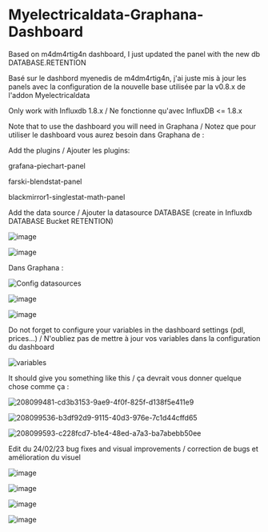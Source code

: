 # Myelectricaldata-Graphana-Dashboard
Based on m4dm4rtig4n dashboard, I just updated the panel with the new db DATABASE.RETENTION

Basé sur le dashbord myenedis de m4dm4rtig4n, j'ai juste mis à jour les panels avec la configuration de la nouvelle base utilisée par la v0.8.x de l'addon Myelectricaldata

Only work with Influxdb 1.8.x / Ne fonctionne qu'avec InfluxDB <= 1.8.x

Note that to use the dashboard you will need in Graphana / Notez que pour utiliser le dashboard vous aurez besoin dans Graphana de :

Add the plugins / Ajouter les plugins:

grafana-piechart-panel

farski-blendstat-panel

blackmirror1-singlestat-math-panel


Add the data source / Ajouter la datasource DATABASE (create in Influxdb DATABASE Bucket RETENTION)

![image](https://user-images.githubusercontent.com/75928935/208238073-b9543fff-e2fc-47d2-b559-6665d0708795.png)

![image](https://user-images.githubusercontent.com/75928935/209825354-11c9b0c2-1f99-46fd-9ab9-96177852446a.png)

Dans Graphana :

![Config datasources](https://user-images.githubusercontent.com/75928935/208145020-567beac6-5b6b-4870-bb44-afb3b662c169.jpg)

![image](https://user-images.githubusercontent.com/75928935/209827016-e74f69aa-9a67-439e-9e96-ca009e736802.png)


![image](https://user-images.githubusercontent.com/75928935/209826576-e64f752b-9a2b-4076-b91a-66b1c16267b1.png)



Do not forget to configure your variables in the dashboard settings (pdl, prices...) / N'oubliez pas de mettre à jour vos variables dans la configuration du dashboard





![variables](https://user-images.githubusercontent.com/75928935/208123117-a82f6f2e-2997-4a96-aaa2-649cf5c65aa9.jpg)

It should give you something like this / ça devrait vous donner quelque chose comme ça :

![208099481-cd3b3153-9ae9-4f0f-825f-d138f5e411e9](https://user-images.githubusercontent.com/75928935/208125236-c716905e-4880-4aae-9f0b-ce0c3dc14b32.png)

![208099536-b3df92d9-9115-40d3-976e-7c1d44cffd65](https://user-images.githubusercontent.com/75928935/208125279-9dcb609c-f00a-4b8e-a28e-ed0dceec0783.png)

![208099593-c228fcd7-b1e4-48ed-a7a3-ba7abebb50ee](https://user-images.githubusercontent.com/75928935/208125317-0655d357-5ed8-446d-b19c-76c6498c896c.png)

Edit du 24/02/23  bug fixes and visual improvements / correction de bugs et amélioration du visuel

![image](https://user-images.githubusercontent.com/75928935/221165555-213d0e16-cbad-462d-96ec-4f0532f40f32.png)

![image](https://user-images.githubusercontent.com/75928935/221165600-bbf03a4d-147f-43e0-8088-cec346bf6d43.png)

![image](https://user-images.githubusercontent.com/75928935/221165644-944de46f-7527-425b-8c0d-184a7c0f48e7.png)

![image](https://user-images.githubusercontent.com/75928935/221165676-619ee03e-7230-46a9-8e3f-24ea2ddde91d.png)
